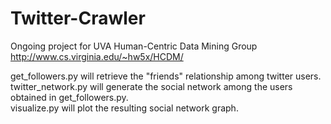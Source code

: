 # Twitter-Crawler

Ongoing project for UVA Human-Centric Data Mining Group http://www.cs.virginia.edu/~hw5x/HCDM/ <br />

get_followers.py will retrieve the "friends" relationship among twitter users. <br />
twitter_network.py will generate the social network among the users obtained in get_followers.py. <br />
visualize.py will plot the resulting social network graph. <br />
